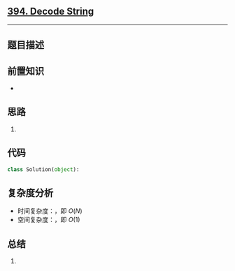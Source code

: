 ## [394. Decode String](https://leetcode.com/problems/decode-string/description/)

---
## 题目描述



## 前置知识
- 

## 思路
1. 

## 代码
```python
class Solution(object):      
```

## 复杂度分析
- 时间复杂度：，即 $O(N)$
- 空间复杂度：，即 $O(1)$



## 总结
1. 